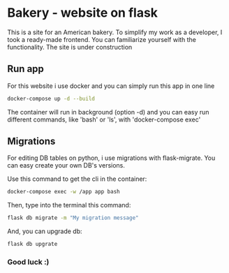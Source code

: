 # Bakery - website on flask

This is a site for an American bakery. To simplify my work as a developer, I took a ready-made frontend. You can familiarize yourself with the functionality. The site is under construction

## Run app

For this website i use docker and you can simply run this app in one line

```bash
docker-compose up -d --build
```

The container will run in background (option -d) and you can easy run different commands, like 'bash' or 'ls', with 'docker-compose exec'

## Migrations

For editing DB tables on python, i use migrations with flask-migrate. You can easy create your own DB's versions.

Use this command to get the cli in the container:

```bash
docker-compose exec -w /app app bash
```

Then, type into the terminal this command:

```bash
flask db migrate -m "My migration message"
```

And, you can upgrade db:

```bash
flask db upgrate
```

### Good luck :)

